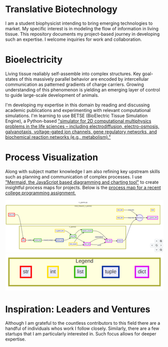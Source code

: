 # Translative Biotechnology
I am a student biophysicist intending to bring emerging technologies to market. My specific interest is in modeling the flow of information in living tissue. This repository documents my project-based journey in developing such an expertise. I welcome inquiries for work and collaboration.  

# Bioelectricity
Living tissue realiably self-assemble into complex structures. Key goal-states of this massively parallel behavior are encoded by intercellular communication as patterned gradients of charge carriers. Growing understanding of this phenomenon is yielding an emerging layer of control to guide large-scale development of animals.  
  
I'm developing my expertise in this domain by reading and discussing academic publications and experimenting with relevant computational simulations. I'm learning to use BETSE (BioElectric Tissue Simulation Engine), a Python-based ["simulator for 2D computational multiphysics problems in the life sciences – including electrodiffusion, electro-osmosis, galvanotaxis, voltage-gated ion channels, gene regulatory networks, and biochemical reaction networks \(e.g., metabolism\)."](https://github.com/betsee/betse)  
  
# Process Visualization
Along with subject matter knowledge I am also refining key upstream skills such as planning and communication of complex processes. I use ["Mermaid, the JavaScript based diagramming and charting tool"](https://mermaid.js.org/) to create insightful process maps for projects. Below is the [process map for a recent college programming assignment.](flow.md)  
   
![Mermaid flowchart](ngram_flow.png)
![Mermaid flowchart legend](ngram_flow_legend.png)

# Inspiration: Leaders and Ventures
Although I am grateful to the countless contributors to this field there are a handful of individuals whos work I follow closely. Similarly, there are a few startups that I am particularly interested in. Such focus allows for deeper expertise.  
